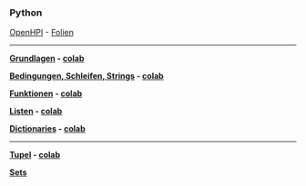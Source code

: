 ### Python


[OpenHPI](https://open.hpi.de/courses/pythonjunior-schule2022) - [Folien](./openHpi/inhalte.md)

***

__[Grundlagen](https://nbviewer.org/github/ktheu/InfoKurs/blob/gh-pages/Python/grundlagen/grundlagen.ipynb) -  [colab](https://colab.research.google.com/github/ktheu/InfoKurs/blob/master/Python/grundlagen/grundlagen.ipynb)__
<!-- __[Aufgaben](./grundlagen/Test/Musteraufgaben.pdf)__ -
__[Lösungen](./grundlagen/Test/Musteraufgaben_Loesung.pdf)__ - -->
<!-- __[Videos](https://www.youtube.com/playlist?list=PLWeMgMhRDsIEWrOs_xzsUvMsEE4OX-b03)__ -->


__[Bedingungen, Schleifen, Strings](https://nbviewer.org/github/ktheu/InfoKurs/blob/gh-pages/Python/bedingungen/bedingungen.ipynb) -  [colab](https://colab.research.google.com/github/ktheu/InfoKurs/blob/master/Python/bedingungen/bedingungen.ipynb)__


__[Funktionen](https://nbviewer.org/github/ktheu/InfoKurs/blob/gh-pages/Python/functions/funktionen.ipynb) -  [colab](https://colab.research.google.com/github/ktheu/InfoKurs/blob/master/Python/functions/funktionen.ipynb)__


__[Listen](https://nbviewer.org/github/ktheu/InfoKurs/blob/gh-pages/Python/lists/lists.ipynb) -  [colab](https://colab.research.google.com/github/ktheu/InfoKurs/blob/master/Python/lists/lists.ipynb)__


__[Dictionaries](https://nbviewer.org/github/ktheu/InfoKurs/blob/gh-pages/Python/dictionaries/dictionaries.ipynb) -  [colab](https://colab.research.google.com/github/ktheu/InfoKurs/blob/master/Python/dictionaries/dictionaries.ipynb)__

----

__[Tupel](https://nbviewer.org/github/ktheu/InfoKurs/blob/gh-pages/Python/tuples/tuple.ipynb) -  [colab](https://colab.research.google.com/github/ktheu/InfoKurs/blob/master/Python/tuples/tuple.ipynb)__


__[Sets](https://nbviewer.jupyter.org/github/ktheu/KursNotebooks/blob/master/075_sets.ipynb)__  


<!-- __[Comprehensions](https://nbviewer.jupyter.org/github/ktheu/KursNotebooks/blob/master/080_comprehensions.ipynb)__ --
__[Aufgaben](./comprehensions/Test/Musteraufgaben.pdf)__ -
__[Lösungen](./comprehensions/Test/Musteraufgaben_Loesung.pdf)__ -->

<!-- *** -->

<!-- __[Das Modul random: Zufall](https://nbviewer.jupyter.org/github/ktheu/KursNotebooks/blob/master/092_random.ipynb)__

__[Das Modul datetime: Datum und Zeit](https://nbviewer.jupyter.org/github/ktheu/KursNotebooks/blob/master/090_datetime.ipynb)__

__[Das Modul turtle: Turtle-Grafik](https://nbviewer.jupyter.org/github/ktheu/KursNotebooks/blob/master/090_turtle.ipynb)__

__[Das Modul re: Reguläre Ausdrücke](https://nbviewer.jupyter.org/github/ktheu/KursNotebooks/blob/master/100_regulaereAusdruecke.ipynb)__ -->
















